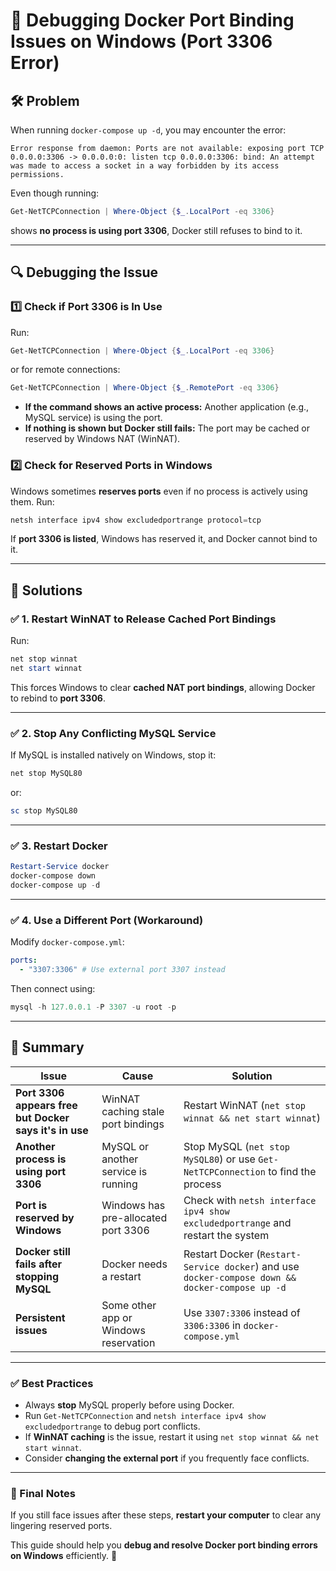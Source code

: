 # **🔧 Debugging Docker Port Binding Issues on Windows (Port 3306 Error)**

## **🛠 Problem**

When running `docker-compose up -d`, you may encounter the error:

```
Error response from daemon: Ports are not available: exposing port TCP 0.0.0.0:3306 -> 0.0.0.0:0: listen tcp 0.0.0.0:3306: bind: An attempt was made to access a socket in a way forbidden by its access permissions.
```

Even though running:

```powershell
Get-NetTCPConnection | Where-Object {$_.LocalPort -eq 3306}
```

shows **no process is using port 3306**, Docker still refuses to bind to it.

---

## **🔍 Debugging the Issue**

### **1️⃣ Check if Port 3306 is In Use**

Run:

```powershell
Get-NetTCPConnection | Where-Object {$_.LocalPort -eq 3306}
```

or for remote connections:

```powershell
Get-NetTCPConnection | Where-Object {$_.RemotePort -eq 3306}
```

- **If the command shows an active process:** Another application (e.g., MySQL service) is using the port.
- **If nothing is shown but Docker still fails:** The port may be cached or reserved by Windows NAT (WinNAT).

### **2️⃣ Check for Reserved Ports in Windows**

Windows sometimes **reserves ports** even if no process is actively using them. Run:

```powershell
netsh interface ipv4 show excludedportrange protocol=tcp
```

If **port 3306 is listed**, Windows has reserved it, and Docker cannot bind to it.

---

## **🚀 Solutions**

### ✅ **1. Restart WinNAT to Release Cached Port Bindings**

Run:

```powershell
net stop winnat
net start winnat
```

This forces Windows to clear **cached NAT port bindings**, allowing Docker to rebind to **port 3306**.

---

### ✅ **2. Stop Any Conflicting MySQL Service**

If MySQL is installed natively on Windows, stop it:

```powershell
net stop MySQL80
```

or:

```powershell
sc stop MySQL80
```

---

### ✅ **3. Restart Docker**

```powershell
Restart-Service docker
docker-compose down
docker-compose up -d
```

---

### ✅ **4. Use a Different Port (Workaround)**

Modify `docker-compose.yml`:

```yaml
ports:
  - "3307:3306" # Use external port 3307 instead
```

Then connect using:

```powershell
mysql -h 127.0.0.1 -P 3307 -u root -p
```

---

## **📌 Summary**

| **Issue**                                              | **Cause**                             | **Solution**                                                                                    |
| ------------------------------------------------------ | ------------------------------------- | ----------------------------------------------------------------------------------------------- |
| **Port 3306 appears free but Docker says it's in use** | WinNAT caching stale port bindings    | Restart WinNAT (`net stop winnat && net start winnat`)                                          |
| **Another process is using port 3306**                 | MySQL or another service is running   | Stop MySQL (`net stop MySQL80`) or use `Get-NetTCPConnection` to find the process               |
| **Port is reserved by Windows**                        | Windows has pre-allocated port 3306   | Check with `netsh interface ipv4 show excludedportrange` and restart the system                 |
| **Docker still fails after stopping MySQL**            | Docker needs a restart                | Restart Docker (`Restart-Service docker`) and use `docker-compose down && docker-compose up -d` |
| **Persistent issues**                                  | Some other app or Windows reservation | Use `3307:3306` instead of `3306:3306` in `docker-compose.yml`                                  |

---

### ✅ **Best Practices**

- Always **stop** MySQL properly before using Docker.
- Run `Get-NetTCPConnection` and `netsh interface ipv4 show excludedportrange` to debug port conflicts.
- If **WinNAT caching** is the issue, restart it using `net stop winnat && net start winnat`.
- Consider **changing the external port** if you frequently face conflicts.

---

### **📢 Final Notes**

If you still face issues after these steps, **restart your computer** to clear any lingering reserved ports.

This guide should help you **debug and resolve Docker port binding errors on Windows** efficiently. 🚀
